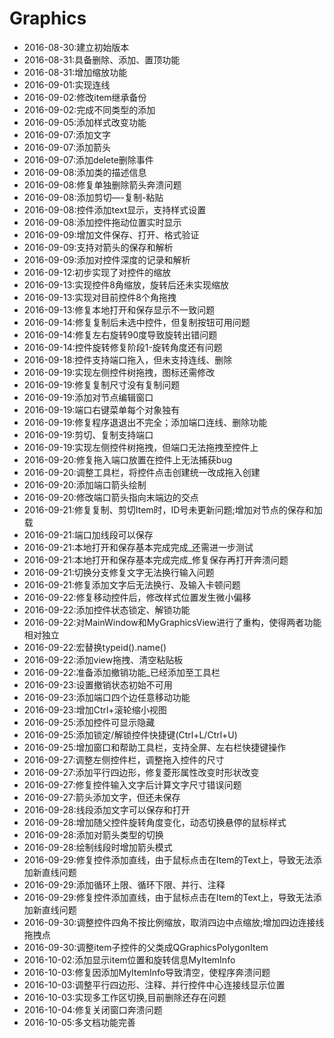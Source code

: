 # Graphics
* 2016-08-30:建立初始版本
* 2016-08-31:具备删除、添加、置顶功能  
* 2016-08-31:增加缩放功能
* 2016-09-01:实现连线
* 2016-09-02:修改item继承备份
* 2016-09-02:完成不同类型的添加
* 2016-09-05:添加样式改变功能
* 2016-09-07:添加文字
* 2016-09-07:添加箭头
* 2016-09-07:添加delete删除事件
* 2016-09-08:添加类的描述信息
* 2016-09-08:修复单独删除箭头奔溃问题
* 2016-09-08:添加剪切—-复制-粘贴
* 2016-09-08:控件添加text显示，支持样式设置
* 2016-09-08:添加控件拖动位置实时显示
* 2016-09-09:增加文件保存、打开、格式验证
* 2016-09-09:支持对箭头的保存和解析
* 2016-09-09:添加对控件深度的记录和解析
* 2016-09-12:初步实现了对控件的缩放
* 2016-09-13:实现控件8角缩放，旋转后还未实现缩放
* 2016-09-13:实现对目前控件8个角拖拽
* 2016-09-13:修复本地打开和保存显示不一致问题
* 2016-09-14:修复复制后未选中控件，但复制按钮可用问题
* 2016-09-14:修复左右旋转90度导致旋转出错问题
* 2016-09-14:控件旋转修复阶段1-旋转角度还有问题
* 2016-09-18:控件支持端口拖入，但未支持连线、删除
* 2016-09-19:实现左侧控件树拖拽，图标还需修改
* 2016-09-19:修复复制尺寸没有复制问题
* 2016-09-19:添加对节点编辑窗口
* 2016-09-19:端口右键菜单每个对象独有
* 2016-09-19:修复程序退退出不完全；添加端口连线、删除功能
* 2016-09-19:剪切、复制支持端口
* 2016-09-19:实现左侧控件树拖拽，但端口无法拖拽至控件上
* 2016-09-20:修复拖入端口放置在控件上无法捕获bug
* 2016-09-20:调整工具栏，将控件点击创建统一改成拖入创建
* 2016-09-20:添加端口箭头绘制
* 2016-09-20:修改端口箭头指向末端边的交点
* 2016-09-21:修复复制、剪切Item时，ID号未更新问题;增加对节点的保存和加载
* 2016-09-21:端口加线段可以保存
* 2016-09-21:本地打开和保存基本完成完成_还需进一步测试
* 2016-09-21:本地打开和保存基本完成完成_修复保存再打开奔溃问题
* 2016-09-21:切换分支修复文字无法换行输入问题
* 2016-09-21:修复添加文字后无法换行、及输入卡顿问题
* 2016-09-22:修复移动控件后，修改样式位置发生微小偏移
* 2016-09-22:添加控件状态锁定、解锁功能
* 2016-09-22:对MainWindow和MyGraphicsView进行了重构，使得两者功能相对独立
* 2016-09-22:宏替换typeid().name()
* 2016-09-22:添加view拖拽、清空粘贴板
* 2016-09-22:准备添加撤销功能_已经添加至工具栏
* 2016-09-23:设置撤销状态初始不可用
* 2016-09-23:添加端口四个边任意移动功能
* 2016-09-23:增加Ctrl+滚轮缩小视图
* 2016-09-25:添加控件可显示隐藏
* 2016-09-25:添加锁定/解锁控件快捷键(Ctrl+L/Ctrl+U)
* 2016-09-25:增加窗口和帮助工具栏，支持全屏、左右栏快捷键操作
* 2016-09-27:调整左侧控件栏，调整拖入控件的尺寸
* 2016-09-27:添加平行四边形，修复菱形属性改变时形状改变
* 2016-09-27:修复控件输入文字后计算文字尺寸错误问题
* 2016-09-27:箭头添加文字，但还未保存
* 2016-09-28:线段添加文字可以保存和打开
* 2016-09-28:增加随父控件旋转角度变化，动态切换悬停的鼠标样式
* 2016-09-28:添加对箭头类型的切换
* 2016-09-28:绘制线段时增加箭头模式
* 2016-09-29:修复控件添加直线，由于鼠标点击在Item的Text上，导致无法添加新直线问题
* 2016-09-29:添加循环上限、循环下限、并行、注释
* 2016-09-29:修复控件添加直线，由于鼠标点击在Item的Text上，导致无法添加新直线问题
* 2016-09-30:调整控件四角不按比例缩放，取消四边中点缩放;增加四边连接线拖拽点
* 2016-09-30:调整item子控件的父类成QGraphicsPolygonItem
* 2016-10-02:添加显示item位置和旋转信息MyItemInfo
* 2016-10-03:修复因添加MyItemInfo导致清空，使程序奔溃问题
* 2016-10-03:调整平行四边形、注释、并行控件中心连接线显示位置
* 2016-10-03:实现多工作区切换,目前删除还存在问题
* 2016-10-04:修复关闭窗口奔溃问题
* 2016-10-05:多文档功能完善
